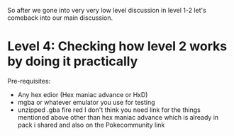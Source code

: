 So after we gone into very very low level discussion in level 1-2 let's comeback into our main discussion.
# Level 4: Checking how level 2 works by doing it practically
Pre-requisites:
* Any hex edior (Hex maniac advance or HxD)
* mgba or whatever emulator you use for testing
* unzipped .gba fire red
I don't think you need link for the things mentioned above other than hex maniac advance which is already in pack i shared and also on the Pokecommunity link
